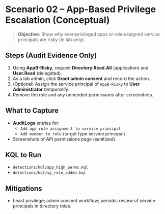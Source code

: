 # Scenario 02 – App-Based Privilege Escalation (Conceptual)

> **Objective**: Show why over‑privileged apps or role‑assigned service principals are risky (in lab only).

## Steps (Audit Evidence Only)
1. Using **AppB-Risky**, request **Directory.Read.All** (application) and **User.Read** (delegated).
2. As a lab admin, click **Grant admin consent** and record the action.
3. (Optional) Assign the service principal of `AppB-Risky` to **User Administrator** *temporarily*.
4. Remove the role and any unneeded permissions after screenshots.

## What to Capture
- **AuditLogs** entries for:
  - `Add app role assignment to service principal`
  - `Add member to role` (target type service principal)
- Screenshots of API permissions page (sanitized).

## KQL to Run
- `detections/kql/app_high_perms.kql`
- `detections/kql/sp_role_added.kql`

## Mitigations
- Least privilege; admin consent workflow; periodic review of service principals in directory roles.
